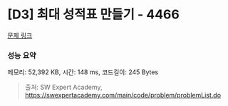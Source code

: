 # [D3] 최대 성적표 만들기 - 4466 

[문제 링크](https://swexpertacademy.com/main/code/problem/problemDetail.do?contestProbId=AWOUfCJ6qVMDFAWg) 

### 성능 요약

메모리: 52,392 KB, 시간: 148 ms, 코드길이: 245 Bytes



> 출처: SW Expert Academy, https://swexpertacademy.com/main/code/problem/problemList.do
